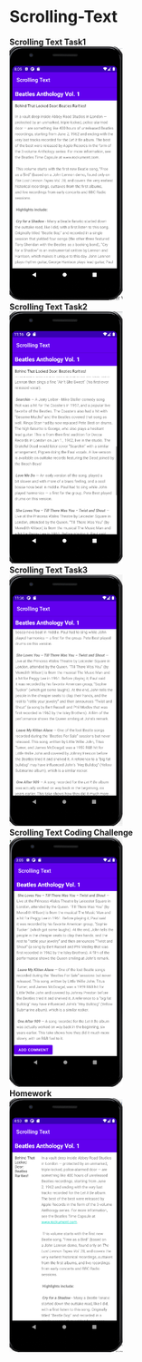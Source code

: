 # Scrolling-Text

<b>Scrolling Text Task1</b>
<br/>
<img src="scrolling text ss.png" width="200">
</br>
<b>Scrolling Text Task2</b>
<br/>
<img src="scrolling view task2.png" width="200">
</br>
<b>Scrolling Text Task3</b>
<br/>
<img src="multielement scrolling task3 .png" width="200">
</br>
<b>Scrolling Text Coding Challenge</b>
<br/>
<img src="coding challenge scrolling text.png" width="200">
</br>
<b>Homework</b>
<br/>
<img src="homework scrolling text.png" width="200">
</br>



